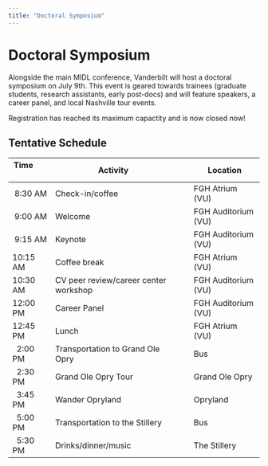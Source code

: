 ```yaml
---
title: "Doctoral Symposium"
---
```


# Doctoral Symposium

Alongside the main MIDL conference, Vanderbilt will host a doctoral symposium on July 9th. This
event is geared towards trainees (graduate students, research assistants, early post-docs)
and will feature speakers, a career panel, and local Nashville tour events.

Registration has reached its maximum capactity and is now closed now!

## Tentative Schedule

| Time &nbsp; &nbsp; &nbsp; &nbsp; &nbsp; &nbsp;       | Activity                           | &nbsp;&nbsp;&nbsp;   | Location       |
|-------------|---------------------------------------|-|----------------|
| &nbsp;8:30 AM     | Check-in/coffee                       | | FGH Atrium (VU)       |
| &nbsp;9:00 AM     | Welcome                               | | FGH Auditorium (VU)       |
| &nbsp;9:15 AM     | Keynote                               | | FGH Auditorium (VU)       |
| 10:15 AM          | Coffee break                          | | FGH Atrium (VU)       |
| 10:30 AM          | CV peer review/career center workshop | | FGH Auditorium (VU)       |
| 12:00 PM          | Career Panel                          | | FGH Auditorium (VU)       |
| 12:45 PM          | Lunch                                 | | FGH Atrium (VU)       |
| &nbsp; 2:00 PM    | Transportation to Grand Ole Opry      | | Bus            |
| &nbsp; 2:30 PM    | Grand Ole Opry Tour                   | | Grand Ole Opry |
| &nbsp; 3:45 PM    | Wander Opryland                       | | Opryland       |
| &nbsp; 5:00 PM    | Transportation to the Stillery        | | Bus            |
| &nbsp; 5:30 PM    | Drinks/dinner/music                   | | The Stillery   |








